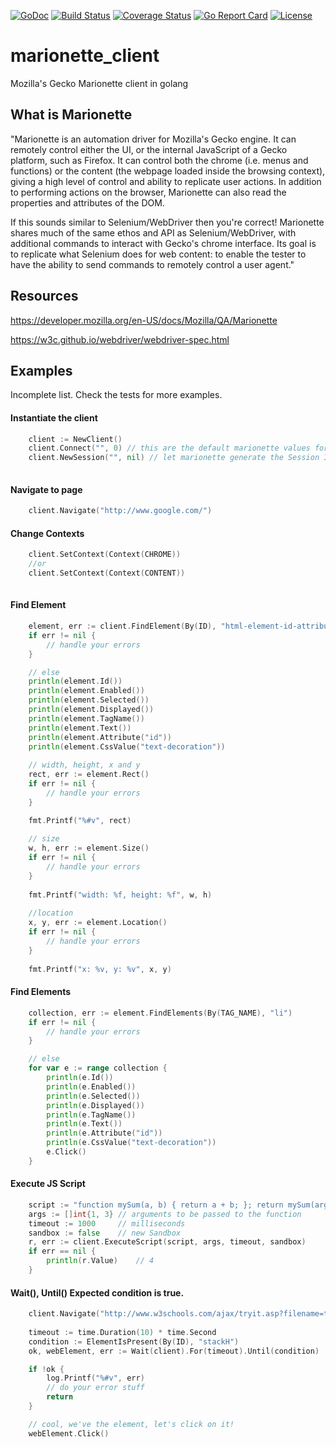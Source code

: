 [![GoDoc](https://godoc.org/github.com/njasm/marionette_client?status.svg)](https://godoc.org/github.com/njasm/marionette_client)
[![Build Status](https://github.com/njasm/marionette_client/workflows/CI/badge.svg)](https://github.com/njasm/marionette_client/actions?query=workflow%3ACI)
[![Coverage Status](https://coveralls.io/repos/github/njasm/marionette_client/badge.svg?branch=master)](https://coveralls.io/github/njasm/marionette_client?branch=master)
[![Go Report Card](https://goreportcard.com/badge/github.com/njasm/marionette_client)](https://goreportcard.com/report/github.com/njasm/marionette_client)
[![License](https://img.shields.io/badge/license-MIT-blue.svg)](https://choosealicense.com/licenses/mit/)

# marionette_client
Mozilla's Gecko Marionette client in golang

## What is Marionette
"Marionette is an automation driver for Mozilla's Gecko engine. It can remotely control either the UI, or the internal 
JavaScript of a Gecko platform, such as Firefox. It can control both the chrome (i.e. menus and functions) or the content 
(the webpage loaded inside the browsing context), giving a high level of control and ability to replicate user actions. 
In addition to performing actions on the browser, Marionette can also read the properties and attributes of the DOM.

If this sounds similar to Selenium/WebDriver then you're correct! Marionette shares much of the same ethos and API as 
Selenium/WebDriver, with additional commands to interact with Gecko's chrome interface. Its goal is to replicate what 
Selenium does for web content: to enable the tester to have the ability to send commands to remotely control a user agent." 

## Resources
https://developer.mozilla.org/en-US/docs/Mozilla/QA/Marionette 

https://w3c.github.io/webdriver/webdriver-spec.html

## Examples
Incomplete list. Check the tests for more examples.

#### Instantiate the client
```go
	client := NewClient()
	client.Connect("", 0) // this are the default marionette values for hostname, and port 
	client.NewSession("", nil) // let marionette generate the Session ID with it's default Capabilities
	
```

#### Navigate to page
```go
	client.Navigate("http://www.google.com/")
```

#### Change Contexts
```go
    client.SetContext(Context(CHROME))
    //or
	client.SetContext(Context(CONTENT))
	
```

#### Find Element
```go
	element, err := client.FindElement(By(ID), "html-element-id-attribute")
	if err != nil {
		// handle your errors
	}

    // else
	println(element.Id())
	println(element.Enabled())
	println(element.Selected())
	println(element.Displayed())
	println(element.TagName())
	println(element.Text())
	println(element.Attribute("id"))
	println(element.CssValue("text-decoration"))
	
	// width, height, x and y
	rect, err := element.Rect()
	if err != nil {
        // handle your errors
	}

	fmt.Printf("%#v", rect)
	
	// size
	w, h, err := element.Size()
	if err != nil {
		// handle your errors
	}
	
    fmt.Printf("width: %f, height: %f", w, h)
    
	//location
	x, y, err := element.Location()
	if err != nil {
	    // handle your errors
	}
	
	fmt.Printf("x: %v, y: %v", x, y)
```

#### Find Elements
```go
	collection, err := element.FindElements(By(TAG_NAME), "li")
	if err != nil {
		// handle your errors
	}

    // else
    for var e := range collection {
    	println(e.Id())
    	println(e.Enabled())
    	println(e.Selected())
    	println(e.Displayed())
    	println(e.TagName())
    	println(e.Text())
    	println(e.Attribute("id"))
    	println(e.CssValue("text-decoration"))
    	e.Click()
    }
```

#### Execute JS Script
```go
	script := "function mySum(a, b) { return a + b; }; return mySum(arguments[0], arguments[1]);"
	args := []int{1, 3} // arguments to be passed to the function
	timeout := 1000     // milliseconds
	sandbox := false    // new Sandbox
	r, err := client.ExecuteScript(script, args, timeout, sandbox)
	if err == nil {
	    println(r.Value)    // 4 
	}
```

#### Wait(), Until() Expected condition is true.
```go
	client.Navigate("http://www.w3schools.com/ajax/tryit.asp?filename=tryajax_get")
	
	timeout := time.Duration(10) * time.Second
	condition := ElementIsPresent(By(ID), "stackH")
	ok, webElement, err := Wait(client).For(timeout).Until(condition)

	if !ok {
		log.Printf("%#v", err)
		// do your error stuff
		return
	}

    // cool, we've the element, let's click on it!
	webElement.Click()
	
```
